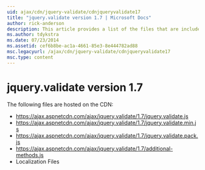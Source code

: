 ```yaml
---
uid: ajax/cdn/jquery-validate/cdnjqueryvalidate17
title: "jquery.validate version 1.7 | Microsoft Docs"
author: rick-anderson
description: This article provides a list of the files that are included in the jquery.validate version 1.7 hosted on the CDN.
ms.author: tdykstra
ms.date: 07/23/2014
ms.assetid: cef6b8be-ac1a-4661-85e3-8e444782ad88
msc.legacyurl: /ajax/cdn/jquery-validate/cdnjqueryvalidate17
msc.type: content
---
```

# jquery.validate version 1.7

The following files are hosted on the CDN:

- https://ajax.aspnetcdn.com/ajax/jquery.validate/1.7/jquery.validate.js
- https://ajax.aspnetcdn.com/ajax/jquery.validate/1.7/jquery.validate.min.js
- https://ajax.aspnetcdn.com/ajax/jquery.validate/1.7/jquery.validate.pack.js
- https://ajax.aspnetcdn.com/ajax/jquery.validate/1.7/additional-methods.js
- Localization Files

